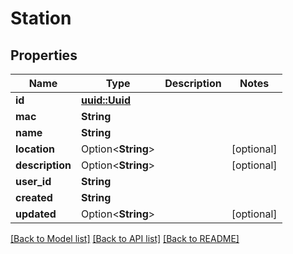 # Station

## Properties

Name | Type | Description | Notes
------------ | ------------- | ------------- | -------------
**id** | [**uuid::Uuid**](uuid::Uuid.md) |  | 
**mac** | **String** |  | 
**name** | **String** |  | 
**location** | Option<**String**> |  | [optional]
**description** | Option<**String**> |  | [optional]
**user_id** | **String** |  | 
**created** | **String** |  | 
**updated** | Option<**String**> |  | [optional]

[[Back to Model list]](../README.md#documentation-for-models) [[Back to API list]](../README.md#documentation-for-api-endpoints) [[Back to README]](../README.md)


